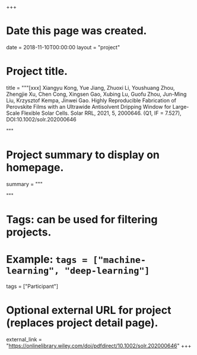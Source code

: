 +++
# Date this page was created.
date = 2018-11-10T00:00:00
layout = "project"

# Project title.
title = """[xxx] Xiangyu Kong, Yue Jiang, Zhuoxi Li, Youshuang Zhou, Zhengjie Xu, Chen Cong, Xingsen Gao, Xubing Lu, Guofu Zhou, Jun-Ming Liu, Krzysztof Kempa, Jinwei Gao. Highly Reproducible Fabrication of Perovskite Films with an Ultrawide Antisolvent Dripping Window for Large-Scale Flexible Solar Cells. Solar RRL, 2021, 5, 2000646. (Q1, IF = 7.527), DOI:10.1002/solr.202000646 

"""

# Project summary to display on homepage.
summary = """

 """

# Tags: can be used for filtering projects.
# Example: `tags = ["machine-learning", "deep-learning"]`
tags = ["Participant"]

# Optional external URL for project (replaces project detail page).
external_link = "https://onlinelibrary.wiley.com/doi/pdfdirect/10.1002/solr.202000646"
+++
